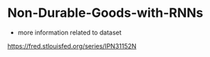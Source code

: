 # Non-Durable-Goods-with-RNNs

* more information related to dataset

https://fred.stlouisfed.org/series/IPN31152N
